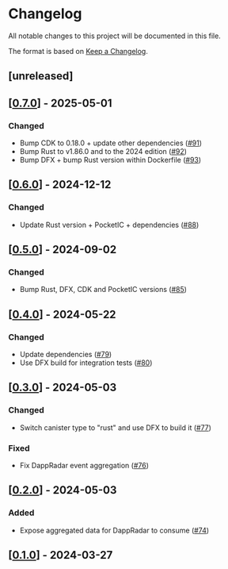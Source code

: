 # Changelog

All notable changes to this project will be documented in this file.

The format is based on [Keep a Changelog](https://keepachangelog.com/en/1.0.0/).

## [unreleased]

## [[0.7.0](https://github.com/open-chat-labs/event-store/releases/tag/v0.7.0)] - 2025-05-01

### Changed

- Bump CDK to 0.18.0 + update other dependencies ([#91](https://github.com/open-chat-labs/event-store/pull/91))
- Bump Rust to v1.86.0 and to the 2024 edition ([#92](https://github.com/open-chat-labs/event-store/pull/92))
- Bump DFX + bump Rust version within Dockerfile ([#93](https://github.com/open-chat-labs/event-store/pull/93))

## [[0.6.0](https://github.com/open-chat-labs/event-store/releases/tag/v0.6.0)] - 2024-12-12

### Changed

- Update Rust version + PocketIC + dependencies ([#88](https://github.com/open-chat-labs/event-store/pull/88))

## [[0.5.0](https://github.com/open-chat-labs/event-store/releases/tag/v0.5.0)] - 2024-09-02

### Changed

- Bump Rust, DFX, CDK and PocketIC versions ([#85](https://github.com/open-chat-labs/event-store/pull/85))

## [[0.4.0](https://github.com/open-chat-labs/event-store/releases/tag/v0.4.0)] - 2024-05-22

### Changed

- Update dependencies ([#79](https://github.com/open-chat-labs/event-store/pull/79))
- Use DFX build for integration tests ([#80](https://github.com/open-chat-labs/event-store/pull/80))

## [[0.3.0](https://github.com/open-chat-labs/event-store/releases/tag/v0.3.0)] - 2024-05-03

### Changed

- Switch canister type to "rust" and use DFX to build it ([#77](https://github.com/open-chat-labs/event-store/pull/77))

### Fixed

- Fix DappRadar event aggregation ([#76](https://github.com/open-chat-labs/event-store/pull/76))

## [[0.2.0](https://github.com/open-chat-labs/event-store/releases/tag/v0.2.0)] - 2024-05-03

### Added

- Expose aggregated data for DappRadar to consume ([#74](https://github.com/open-chat-labs/event-store/pull/74))

## [[0.1.0](https://github.com/open-chat-labs/event-store/releases/tag/v0.1.0)] - 2024-03-27